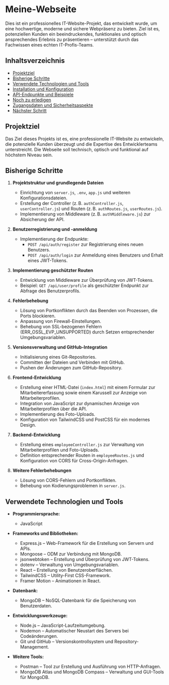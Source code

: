 # Meine-Webseite

Dies ist ein professionelles IT-Website-Projekt, das entwickelt wurde, um eine hochwertige, moderne und sichere Webpräsenz zu bieten. Ziel ist es, potenziellen Kunden ein beeindruckendes, funktionales und optisch ansprechendes Erlebnis zu präsentieren – unterstützt durch das Fachwissen eines echten IT-Profis-Teams.

## Inhaltsverzeichnis

- [Projektziel](#projektziel)
- [Bisherige Schritte](#bisherige-schritte)
- [Verwendete Technologien und Tools](#verwendete-technologien-und-tools)
- [Installation und Konfiguration](#installation-und-konfiguration)
- [API-Endpunkte und Beispiele](#api-endpunkte-und-beispiele)
- [Noch zu erledigen](#noch-zu-erledigen)
- [Zugangsdaten und Sicherheitsaspekte](#zugangsdaten-und-sicherheitsaspekte)
- [Nächster Schritt](#nächster-schritt)

## Projektziel

Das Ziel dieses Projekts ist es, eine professionelle IT-Website zu entwickeln, die potenzielle Kunden überzeugt und die Expertise des Entwicklerteams unterstreicht. Die Webseite soll technisch, optisch und funktional auf höchstem Niveau sein.

## Bisherige Schritte

1. **Projektstruktur und grundlegende Dateien**
   - Einrichtung von `server.js`, `.env`, `app.js` und weiteren Konfigurationsdateien.
   - Erstellung der Controller (z. B. `authController.js`, `userController.js`) und Routen (z. B. `authRoutes.js`, `userRoutes.js`).
   - Implementierung von Middleware (z. B. `authMiddleware.js`) zur Absicherung der API.

2. **Benutzerregistrierung und -anmeldung**
   - Implementierung der Endpunkte:
     - `POST /api/auth/register` zur Registrierung eines neuen Benutzers.
     - `POST /api/auth/login` zur Anmeldung eines Benutzers und Erhalt eines JWT-Tokens.

3. **Implementierung geschützter Routen**
   - Entwicklung von Middleware zur Überprüfung von JWT-Tokens.
   - Beispiel: `GET /api/user/profile` als geschützter Endpunkt zur Abfrage des Benutzerprofils.

4. **Fehlerbehebung**
   - Lösung von Portkonflikten durch das Beenden von Prozessen, die Ports blockieren.
   - Anpassung von Firewall-Einstellungen.
   - Behebung von SSL-bezogenen Fehlern (ERR_OSSL_EVP_UNSUPPORTED) durch Setzen entsprechender Umgebungsvariablen.

5. **Versionsverwaltung und GitHub-Integration**
   - Initialisierung eines Git-Repositories.
   - Committen der Dateien und Verbinden mit GitHub.
   - Pushen der Änderungen zum GitHub-Repository.

6. **Frontend-Entwicklung**
   - Erstellung einer HTML-Datei (`index.html`) mit einem Formular zur Mitarbeitererfassung sowie einem Karussell zur Anzeige von Mitarbeiterprofilen.
   - Integration von JavaScript zur dynamischen Anzeige von Mitarbeiterprofilen über die API.
   - Implementierung des Foto-Uploads.
   - Konfiguration von TailwindCSS und PostCSS für ein modernes Design.

7. **Backend-Entwicklung**
   - Erstellung eines `employeeController.js` zur Verwaltung von Mitarbeiterprofilen und Foto-Uploads.
   - Definition entsprechender Routen in `employeeRoutes.js` und Konfiguration von CORS für Cross-Origin-Anfragen.

8. **Weitere Fehlerbehebungen**
   - Lösung von CORS-Fehlern und Portkonflikten.
   - Behebung von Kodierungsproblemen in `server.js`.

## Verwendete Technologien und Tools

- **Programmiersprache:**
  - JavaScript

- **Frameworks und Bibliotheken:**
  - Express.js – Web-Framework für die Erstellung von Servern und APIs.
  - Mongoose – ODM zur Verbindung mit MongoDB.
  - jsonwebtoken – Erstellung und Überprüfung von JWT-Tokens.
  - dotenv – Verwaltung von Umgebungsvariablen.
  - React – Erstellung von Benutzeroberflächen.
  - TailwindCSS – Utility-First CSS-Framework.
  - Framer Motion – Animationen in React.

- **Datenbank:**
  - MongoDB – NoSQL-Datenbank für die Speicherung von Benutzerdaten.

- **Entwicklungswerkzeuge:**
  - Node.js – JavaScript-Laufzeitumgebung.
  - Nodemon – Automatischer Neustart des Servers bei Codeänderungen.
  - Git und GitHub – Versionskontrollsystem und Repository-Management.

- **Weitere Tools:**
  - Postman – Tool zur Erstellung und Ausführung von HTTP-Anfragen.
  - MongoDB Atlas und MongoDB Compass – Verwaltung und GUI-Tools für MongoDB.


